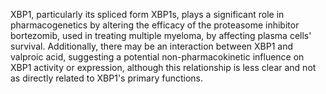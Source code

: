 XBP1, particularly its spliced form XBP1s, plays a significant role in pharmacogenetics by altering the efficacy of the proteasome inhibitor bortezomib, used in treating multiple myeloma, by affecting plasma cells' survival. Additionally, there may be an interaction between XBP1 and valproic acid, suggesting a potential non-pharmacokinetic influence on XBP1 activity or expression, although this relationship is less clear and not as directly related to XBP1's primary functions.